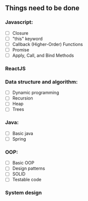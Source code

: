## Things need to be done

### Javascript: 
- [ ] Closure
- [ ] "this" keyword
- [ ] Callback (Higher-Order) Functions
- [ ] Promise
- [ ] Apply, Call, and Bind Methods

### ReactJS

### Data structure and algorithm:
- [ ] Dynamic programming
- [ ] Recursion
- [ ] Heap
- [ ] Trees

### Java:
- [ ] Basic java
- [ ] Spring

### OOP:
- [ ] Basic OOP
- [ ] Design patterns
- [ ] SOLID
- [ ] Testable code

### System design